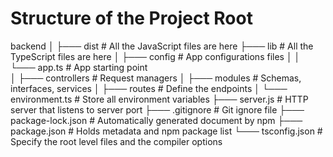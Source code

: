 
# Structure of the Project Root

backend
│
├─── dist                   # All the JavaScript files are here
├─── lib                    # All the TypeScript files are here
│   ├─── config             # App configurations files
│   │     └─── app.ts      # App starting point            
│   ├─── controllers        # Request managers
│   ├─── modules            # Schemas, interfaces, services
│   ├─── routes             # Define the endpoints
│   └─── environment.ts     # Store all environment variables
├─── server.js              # HTTP server that listens to server port
├─── .gitignore             # Git ignore file
├─── package-lock.json      # Automatically generated document by npm
├─── package.json           # Holds metadata and npm package list
└─── tsconfig.json          # Specify the root level files and the compiler options


